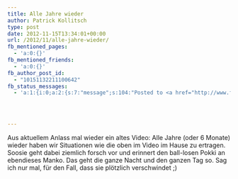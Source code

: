 ```yaml
---
title: Alle Jahre wieder
author: Patrick Kollitsch
type: post
date: 2012-11-15T13:34:01+00:00
url: /2012/11/alle-jahre-wieder/
fb_mentioned_pages:
  - 'a:0:{}'
fb_mentioned_friends:
  - 'a:0:{}'
fb_author_post_id:
  - "10151132211100642"
fb_status_messages:
  - 'a:1:{i:0;a:2:{s:7:"message";s:104:"Posted to <a href="http://www.facebook.com/10151132211100642" target="_blank">your Facebook Timeline</a>";s:5:"error";s:0:"";}}'




---
```

<div class="media video">
</div>

Aus aktuellem Anlass mal wieder ein altes Video: Alle Jahre (oder 6 Monate) wieder haben wir Situationen wie die oben im Video im Hause zu ertragen. Soosie geht dabei ziemlich forsch vor und erinnert den ball-losen Pokki an ebendieses Manko. Das geht die ganze Nacht und den ganzen Tag so. Sag ich nur mal, f&uuml;r den Fall, dass sie pl&ouml;tzlich verschwindet ;)